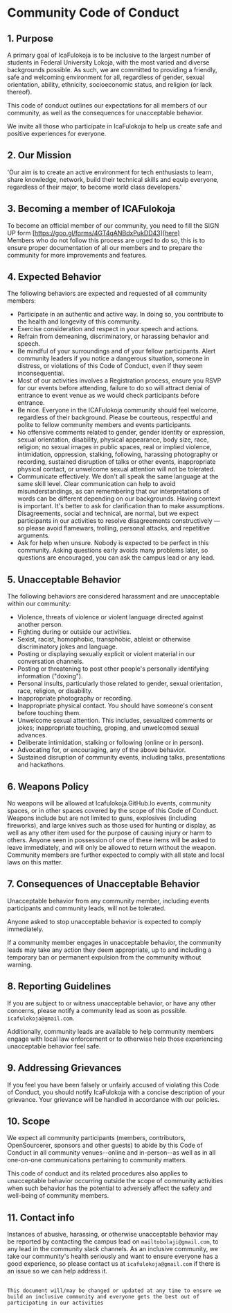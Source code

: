 # Community Code of Conduct

## 1. Purpose

A primary goal of IcaFulokoja is to be inclusive to the largest number of students in Federal University Lokoja, with the most varied and diverse backgrounds possible. As such, we are committed to providing a friendly, safe and welcoming environment for all, regardless of gender, sexual orientation, ability, ethnicity, socioeconomic status, and religion (or lack thereof).

This code of conduct outlines our expectations for all members of our community, as well as the consequences for unacceptable behavior.

We invite all those who participate in IcaFulokoja to help us create safe and positive experiences for everyone.

## 2. Our Mission

'Our aim is to create an active environment for tech enthusiasts to learn, share knowledge, network, build their technical skills and equip everyone, regardless of their major, to become world class developers.'


## 3. Becoming a member of ICAFulokoja
 
To become an official member of our community, you need to fill the SIGN UP form [https://goo.gl/forms/4GT4qANBdxPukDD43](here) <br>
Members who do not follow this process are urged to do so, this is to ensure proper documentation of all our members and to prepare the community for more improvements and features.

## 4. Expected Behavior

The following behaviors are expected and requested of all community members:

 * Participate in an authentic and active way. In doing so, you contribute to the health and longevity of this community.
 * Exercise consideration and respect in your speech and actions.
 * Refrain from demeaning, discriminatory, or harassing behavior and speech.
 * Be mindful of your surroundings and of your fellow participants. Alert community leaders if you notice a dangerous situation, someone in distress, or violations of this Code of Conduct, even if they seem inconsequential.
 * Most of our activities involves a Registration process, ensure you RSVP for our events before attending, failure to do so will attract denial of entrance to event venue as we would check participants before entrance.
 *  Be nice. Everyone in the ICAFulokoja community should feel welcome, regardless of their background. Please be courteous, respectful and polite to fellow community members and events participants.
 * No offensive comments related to gender, gender identity or expression, sexual orientation, disability, physical appearance, body size, race, religion; no sexual images in public spaces, real or implied violence, intimidation, oppression, stalking, following, harassing photography or recording, sustained disruption of talks or other events, inappropriate physical contact, or unwelcome sexual attention will not be tolerated.
 * Communicate effectively. We don't all speak the same language at the same skill level. Clear communication can help to avoid misunderstandings, as can remembering that our interpretations of words can be different depending on our backgrounds. Having context is important. It's better to ask for clarification than to make assumptions. Disagreements, social and technical, are normal, but we expect participants in our activities to resolve disagreements constructively — so please avoid flamewars, trolling, personal attacks, and repetitive arguments.
 * Ask for help when unsure. Nobody is expected to be perfect in this community. Asking questions early avoids many problems later, so questions are encouraged, you can ask the campus lead or any lead.

## 5. Unacceptable Behavior

The following behaviors are considered harassment and are unacceptable within our community:

 * Violence, threats of violence or violent language directed against another person.
 * Fighting during or outside our activities.
 * Sexist, racist, homophobic, transphobic, ableist or otherwise discriminatory jokes and language.
 * Posting or displaying sexually explicit or violent material in our conversation channels.
 * Posting or threatening to post other people's personally identifying information ("doxing").
 * Personal insults, particularly those related to gender, sexual orientation, race, religion, or disability.
 * Inappropriate photography or recording.
 * Inappropriate physical contact. You should have someone's consent before touching them.
 * Unwelcome sexual attention. This includes, sexualized comments or jokes; inappropriate touching, groping, and unwelcomed sexual advances.
 * Deliberate intimidation, stalking or following (online or in person).
 * Advocating for, or encouraging, any of the above behavior.
 * Sustained disruption of community events, including talks, presentations and hackathons.

## 6. Weapons Policy

No weapons will be allowed at Icafulokoja.GitHub.Io events, community spaces, or in other spaces covered by the scope of this Code of Conduct. Weapons include but are not limited to guns, explosives (including fireworks), and large knives such as those used for hunting or display, as well as any other item used for the purpose of causing injury or harm to others. Anyone seen in possession of one of these items will be asked to leave immediately, and will only be allowed to return without the weapon. Community members are further expected to comply with all state and local laws on this matter.

## 7. Consequences of Unacceptable Behavior

Unacceptable behavior from any community member, including events participants and community leads, will not be tolerated.

Anyone asked to stop unacceptable behavior is expected to comply immediately.

If a community member engages in unacceptable behavior, the community leads may take any action they deem appropriate, up to and including a temporary ban or permanent expulsion from the community without warning.

## 8. Reporting Guidelines

If you are subject to or witness unacceptable behavior, or have any other concerns, please notify a community lead as soon as possible. `icafulokoja@gmail.com`.



Additionally, community leads are available to help community members engage with local law enforcement or to otherwise help those experiencing unacceptable behavior feel safe.

## 9. Addressing Grievances

If you feel you have been falsely or unfairly accused of violating this Code of Conduct, you should notify IcaFulokoja with a concise description of your grievance. Your grievance will be handled in accordance with our policies. 



## 10. Scope

We expect all community participants (members, contributors, OpenSourcerer, sponsors and other guests) to abide by this Code of Conduct in all community venues--online and in-person--as well as in all one-on-one communications pertaining to community matters.

This code of conduct and its related procedures also applies to unacceptable behavior occurring outside the scope of community activities when such behavior has the potential to adversely affect the safety and well-being of community members.

## 11. Contact info

Instances of abusive, harassing, or otherwise unacceptable behavior may be reported by contacting the campus lead on `mailtobolaji@gmail.com`, to any lead  in the community slack channels. As an inclusive community, we take our community's health seriously and want to ensure everyone has a good experience, so please contact us at `icafulokoja@gmail.com` if there is an issue so we can help address it.

##
`This document will/may be changed or updated at any time to ensure we build an inclusive community and everyone gets the best out of participating in our activities`
